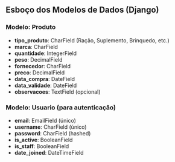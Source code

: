 ## Esboço dos Modelos de Dados (Django)

### Modelo: Produto
- **tipo_produto**: CharField (Ração, Suplemento, Brinquedo, etc.)
- **marca**: CharField
- **quantidade**: IntegerField
- **peso**: DecimalField
- **fornecedor**: CharField
- **preco**: DecimalField
- **data_compra**: DateField
- **data_validade**: DateField
- **observacoes**: TextField (opcional)

### Modelo: Usuario (para autenticação)
- **email**: EmailField (único)
- **username**: CharField (único)
- **password**: CharField (hashed)
- **is_active**: BooleanField
- **is_staff**: BooleanField
- **date_joined**: DateTimeField


